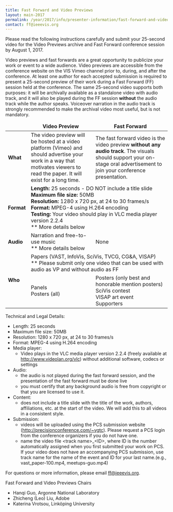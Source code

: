 ```yaml
---
title: Fast Forward and Video Previews
layout: main-2017
permalink: /year/2017/info/presenter-information/fast-forward-and-video-previews
contact: ff@ieeevis.org
---
```


Please read the following instructions carefully and submit your 25-second video for the Video Previews archive and Fast Forward conference session by August 1, 2017.

Video previews and fast forwards are a great opportunity to publicize your work or event to a wide audience. Video previews are accessible from the conference website on the VIS Vimeo channel prior to, during, and after the conference. At least one author for each accepted submission is required to present a 25-second preview of their work during a Fast Forward (FF) session held at the conference. The same 25-second video supports both purposes: it will be archivally available as a standalone video with audio track, and it will also be played during the FF session **without** the audio track while the author speaks. Voiceover narration in the audio track is strongly recommended to make the archival video most useful, but is not mandatory.  

<table>
<thead align="center"><td></td><td><b>Video Preview</b></td><td><b>Fast Forward</b></td></thead>
<tbody>
<tr><td><b>What</b></td><td>The video preview will be hosted at a video platform (Vimeo) and should advertise your work in a way that motivates viewers to read the paper. It will exist for a long time.</td><td>The fast forward video is the video preview <b>without any audio track</b>. The visuals should support your on-stage oral advertisement to join your conference presentation.</td></tr>
<tr><td><b>Format</b></td><td colspan="2">
<b>Length:</b> 25 seconds - DO NOT include a title slide<br>
<b>Maximum file size:</b> 50MB<br>
<b>Resolution:</b> 1280 x 720 px, at 24 to 30 frames/s<br>
<b>Format:</b> MPEG-4 using H.264 encoding<br>
<b>Testing:</b> Your video should play in VLC media player version 2.2.4<br>
** More details below
</td></tr>
<tr><td><b>Audio</b></td><td>Narration and free-to-use music<br>
** More details below</td><td>None</td></tr>
<tr><td rowspan="2"><b>Who</b></td><td colspan="2">Papers (VAST, InfoVis, SciVis, TVCG, CG&amp;A, VISAP)<br>
** Please submit only one video that can be used with audio as VP and without audio as FF</td></tr>
<tr><td>Panels<br>Posters (all)</td><td>Posters (only best and honorable mention posters)<br>SciVis contest<br>VISAP art event<br>Supporters<br></td></tr>
</tbody>
</table>

Technical and Legal Details: 

- Length: 25 seconds
- Maximum file size: 50MB
- Resolution: 1280 x 720 px, at 24 to 30 frames/s
- Format: MPEG-4 using H.264 encoding
- Media player:
  - Video plays in the VLC media player version 2.2.4 (freely available at http://www.videolan.org/vlc) without additional software, codecs or settings
- Audio:
  - the audio is not played during the fast forward session, and the presentation of the fast forward must be done live
  - you must certify that any background audio is free from copyright or that you are licensed to use it.
- Content: 
  - does not include a title slide with the title of the work, authors, affiliations, etc. at the start of the video. We will add this to all videos in a consistent style.
- Submission:
  - videos will be uploaded using the PCS submission website (http://precisionconference.com/~vgtc). Please request a PCS login from the conference organizers if you do not have one.
  - name the video file \<track name>_\<ID>, where ID is the number automatically assigned when you first submitted your work on PCS. If your video does not have an accompanying PCS submission, use track name for the name of the event and ID for your last name.(e.g., vast_paper-100.mp4, meetups-guo.mp4)


For questions or more information, please email ff@ieeevis.org.


Fast Forward and Video Previews Chairs

- Hanqi Guo, Argonne National Laboratory
- Zhicheng (Leo) Liu, Adobe
- Katerina Vrotsou, Linköping University
